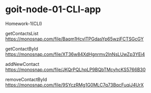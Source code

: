 # goit-node-01-CLI-app

Homework-1(CLI)

getContactsList
https://monosnap.com/file/Baqm1HcvlTPGdasYp65wzjFCTSGcGY

getContactById
https://monosnap.com/file/XT36w84XdHgnrmv2InNsLUwZp3YEi4

addNewContact
https://monosnap.com/file/JKQrPQLhpLP9BQbTMcyhcKS5766B30

removeContactById
https://monosnap.com/file/9SYczRMg1G0MLC7q73BqcFuqiJ4UrX
